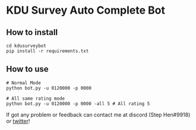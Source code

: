 # KDU Survey Auto Complete Bot
## How to install
```
cd kdusurveybot
pip install -r requirements.txt
```

## How to use
```
# Normal Mode
python bot.py -u 0120000 -p 0000

# All same rating mode
python bot.py -u 0120000 -p 0000 -all 5 # All rating 5
```
If got any problem or feedback can contact me at discord (Step Hen#9918) or [twitter](https://twitter.com/Hen123Step)! 